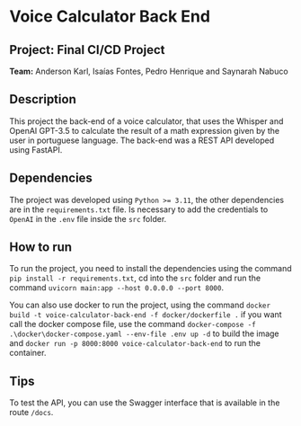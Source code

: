 <h1> Voice Calculator Back End </h1>

<h2> Project: Final CI/CD Project </h2>

**Team:**
Anderson Karl,
Isaías Fontes,
Pedro Henrique and
Saynarah Nabuco

## Description

This project the back-end of a voice calculator, that uses the Whisper and OpenAI GPT-3.5 to calculate the result of a math expression given by the user in portuguese language. The back-end was a REST API developed using FastAPI.

## Dependencies

The project was developed using `Python >= 3.11`, the other dependencies are in the `requirements.txt` file.
Is necessary to add the credentials to `OpenAI` in the `.env` file inside the `src` folder.

## How to run

To run the project, you need to install the dependencies using the command `pip install -r requirements.txt`, cd into the `src` folder and run the command `uvicorn main:app --host 0.0.0.0 --port 8000`.

You can also use docker to run the project, using the command `docker build -t voice-calculator-back-end -f docker/dockerfile .` if you want call the docker compose file, use the command `docker-compose -f .\docker\docker-compose.yaml --env-file .env up -d` to build the image and `docker run -p 8000:8000 voice-calculator-back-end` to run the container.

## Tips

To test the API, you can use the Swagger interface that is available in the route `/docs`.